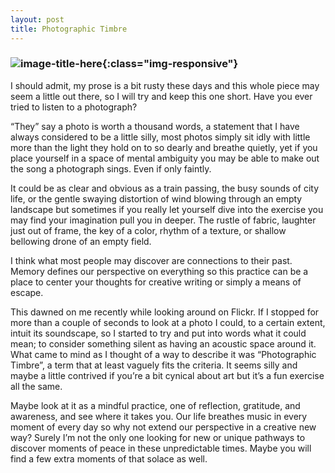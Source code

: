 ```yaml
---
layout: post
title: Photographic Timbre
---
```


### ![image-title-here](https://images.fiftyfootshadows.net/2020/12/timbre.jpg){:class="img-responsive"}

I should admit, my prose is a bit rusty these days and this whole piece may seem a little out there, so I will try and keep this one short. Have you ever tried to listen to a photograph?

“They” say a photo is worth a thousand words, a statement that I have always considered to be a little silly, most photos simply sit idly with little more than the light they hold on to so dearly and breathe quietly, yet if you place yourself in a space of mental ambiguity you may be able to make out the song a photograph sings. Even if only faintly.

It could be as clear and obvious as a train passing, the busy sounds of city life, or the gentle swaying distortion of wind blowing through an empty landscape but sometimes if you really let yourself dive into the exercise you may find your imagination pull you in deeper. The rustle of fabric, laughter just out of frame, the key of a color, rhythm of a texture, or shallow bellowing drone of an empty field.

I think what most people may discover are connections to their past. Memory defines our perspective on everything so this practice can be a place to center your thoughts for creative writing or simply a means of escape.

This dawned on me recently while looking around on Flickr. If I stopped for more than a couple of seconds to look at a photo I could, to a certain extent, intuit its soundscape, so I started to try and put into words what it could mean; to consider something silent as having an acoustic space around it. What came to mind as I thought of a way to describe it was “Photographic Timbre”, a term that at least vaguely fits the criteria. It seems silly and maybe a little contrived if you’re a bit cynical about art but it’s a fun exercise all the same.

Maybe look at it as a mindful practice, one of reflection, gratitude, and awareness, and see where it takes you. Our life breathes music in every moment of every day so why not extend our perspective in a creative new way? Surely I’m not the only one looking for new or unique pathways to discover moments of peace in these unpredictable times. Maybe you will find a few extra moments of that solace as well.